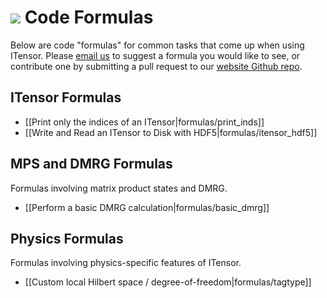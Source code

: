 # <img src="docs/VERSION/formulas/icon.png" class="largeicon">  Code Formulas

Below are code "formulas" for common tasks that come up when using ITensor. 
Please <a href="/about.html">email us</a> to suggest a formula you would
like to see, or contribute one by submitting a pull request to our
<a href="https://github.com/ITensor/website" target="_blank">website Github repo</a>.

## ITensor Formulas

* [[Print only the indices of an ITensor|formulas/print_inds]]
* [[Write and Read an ITensor to Disk with HDF5|formulas/itensor_hdf5]]

## MPS and DMRG Formulas
Formulas involving matrix product states and DMRG.

- [[Perform a basic DMRG calculation|formulas/basic_dmrg]]

## Physics Formulas
Formulas involving physics-specific features of ITensor.

* [[Custom local Hilbert space / degree-of-freedom|formulas/tagtype]]

<!-- Formulas to add:
* Local measurements of MPS
* Excited-state DMRG
* Getting the blocks of an QNITensor
...
-->
